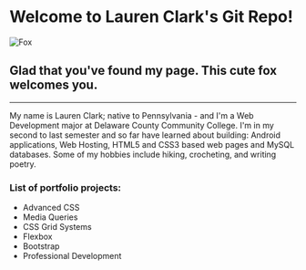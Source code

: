# Welcome to Lauren Clark's Git Repo!
 
![Fox](https://media.tenor.com/images/96538f8377043ab31b2b0e62bd821c06/tenor.gif)

## Glad that you've found my page. This cute fox welcomes you. 

---  

My name is Lauren Clark; native to Pennsylvania -   and I'm a Web Development major at Delaware County Community College. I'm in my second to last semester and so far have learned about building: Android applications, Web Hosting, HTML5 and CSS3 based web pages and MySQL databases. Some of my hobbies include hiking, crocheting, and writing poetry.


### List of portfolio projects:

* Advanced CSS
* Media Queries
* CSS Grid Systems
* Flexbox
* Bootstrap
* Professional Development  

